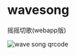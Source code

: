 wavesong
========

摇摇切歌(webapp版)

<img src="https://raw2.github.com/cychai/wavesong/gh-pages/img/qrcode.png" alt="wave song qrcode">
